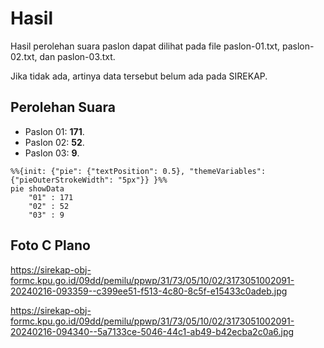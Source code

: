 # Hasil

Hasil perolehan suara paslon dapat dilihat pada file paslon-01.txt, paslon-02.txt, dan paslon-03.txt.

Jika tidak ada, artinya data tersebut belum ada pada SIREKAP.

## Perolehan Suara

 * Paslon 01: **171**.
 * Paslon 02: **52**.
 * Paslon 03: **9**.

```mermaid
%%{init: {"pie": {"textPosition": 0.5}, "themeVariables": {"pieOuterStrokeWidth": "5px"}} }%%
pie showData
    "01" : 171
    "02" : 52
    "03" : 9
```
## Foto C Plano

https://sirekap-obj-formc.kpu.go.id/09dd/pemilu/ppwp/31/73/05/10/02/3173051002091-20240216-093359--c399ee51-f513-4c80-8c5f-e15433c0adeb.jpg

https://sirekap-obj-formc.kpu.go.id/09dd/pemilu/ppwp/31/73/05/10/02/3173051002091-20240216-094340--5a7133ce-5046-44c1-ab49-b42ecba2c0a6.jpg
